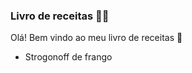### Livro de receitas :man_cook:

Olá! Bem vindo ao meu livro de receitas :wave:

- Strogonoff de frango